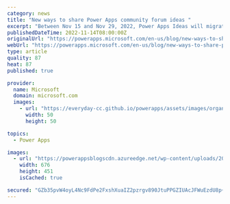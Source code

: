 ```yaml
---
category: news
title: "New ways to share Power Apps community forum ideas "
excerpt: "Between Nov 15 and Nov 29, 2022, Power Apps Ideas will migrate to a brand-new platform powered by Dynamics 365 Customer Service Community.&nbsp; On top of providing our community with a brand-new interface to share ideas, the migration will enable our product teams to be much more responsive to user"
publishedDateTime: 2022-11-14T08:00:00Z
originalUrl: "https://powerapps.microsoft.com/en-us/blog/new-ways-to-share-power-apps-community-forum-ideas/"
webUrl: "https://powerapps.microsoft.com/en-us/blog/new-ways-to-share-power-apps-community-forum-ideas/"
type: article
quality: 87
heat: 87
published: true

provider:
  name: Microsoft
  domain: microsoft.com
  images:
    - url: "https://everyday-cc.github.io/powerapps/assets/images/organizations/microsoft.com-50x50.jpg"
      width: 50
      height: 50

topics:
  - Power Apps

images:
  - url: "https://powerappsblogscdn.azureedge.net/wp-content/uploads/2022/11/Communityblog-edited.png"
    width: 676
    height: 451
    isCached: true

secured: "GZb35pvW4oyL4Nc9FdPe2FxshXuaIZ2pzrgv890JtuPPGZIUAcJFWuEzdU8p+L+GiD4/qBrrQ76hGrW1Y1KxonkgwchTDNQlisGx3uFX2beKdDCgKfhbPxgr0SQyFlNxqkvYRp/oFSotBGeCE4VJtVBOvDK+qS2SoQ3uG6WVaSqYuV6BbSV6YY5hR1O1XAGM88QI2SjUkO7meO8o3p0L+j3ifrw7DADS28H39zwRLo7fAx2uYPCeVz2bxBgnT9fxpWCeukkm5ikVCTkO9CUDkkiqNa4wMS5b3yiPNaJj1NZ7AlU71rL480gbmT7UsmD8A3Qkar/PxtbGLkAN5oT62U/VreD0rLjeDGwdeTN/ymI=;IfDYe4lyCNYlSnD7elsHkA=="
---
```


